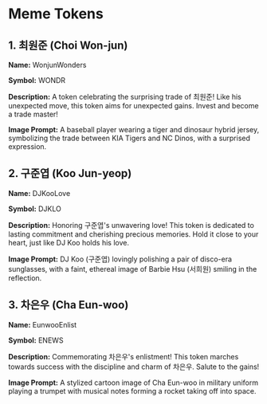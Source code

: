 # Meme Tokens

## 1. 최원준 (Choi Won-jun)

**Name:** WonjunWonders

**Symbol:** WONDR

**Description:** A token celebrating the surprising trade of 최원준! Like his unexpected move, this token aims for unexpected gains. Invest and become a trade master!

**Image Prompt:** A baseball player wearing a tiger and dinosaur hybrid jersey, symbolizing the trade between KIA Tigers and NC Dinos, with a surprised expression.

## 2. 구준엽 (Koo Jun-yeop)

**Name:** DJKooLove

**Symbol:** DJKLO

**Description:** Honoring 구준엽's unwavering love! This token is dedicated to lasting commitment and cherishing precious memories. Hold it close to your heart, just like DJ Koo holds his love.

**Image Prompt:** DJ Koo (구준엽) lovingly polishing a pair of disco-era sunglasses, with a faint, ethereal image of Barbie Hsu (서희원) smiling in the reflection.

## 3. 차은우 (Cha Eun-woo)

**Name:** EunwooEnlist

**Symbol:** ENEWS

**Description:** Commemorating 차은우's enlistment! This token marches towards success with the discipline and charm of 차은우. Salute to the gains!

**Image Prompt:** A stylized cartoon image of Cha Eun-woo in military uniform playing a trumpet with musical notes forming a rocket taking off into space.